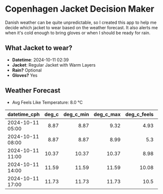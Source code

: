 
# Copenhagen Jacket Decision Maker

Danish weather can be quite unpredictable, so I created this app to help me decide which jacket to wear based on the weather forecast. 
It also alerts me when it's cold enough to bring gloves or when I should be ready for rain.

## What Jacket to wear?

- **Datetime**: 2024-10-11 02:39
- **Jacket**: Regular Jacket with Warm Layers
- **Rain?** Optional
- **Gloves?** Yes

## Weather Forecast
- Avg Feels Like Temperature: 8.0 °C

| datetime_cph     |   deg_c |   deg_c_min |   deg_c_max |   deg_c_feels | weather   | wind   | rain   |
|:-----------------|--------:|------------:|------------:|--------------:|:----------|:-------|:-------|
| 2024-10-11 05:00 |    8.87 |        8.87 |        9.32 |          4.93 | Clouds    | High   | None   |
| 2024-10-11 08:00 |    8.87 |        8.87 |        8.99 |          5.3  | Rain      | High   | Low    |
| 2024-10-11 11:00 |   10.37 |       10.37 |       10.37 |          8.98 | Clear     | High   | None   |
| 2024-10-11 14:00 |   11.59 |       11.59 |       11.59 |         10.08 | Rain      | High   | Low    |
| 2024-10-11 17:00 |   11.73 |       11.73 |       11.73 |         10.5  | Clouds    | High   | None   |
        